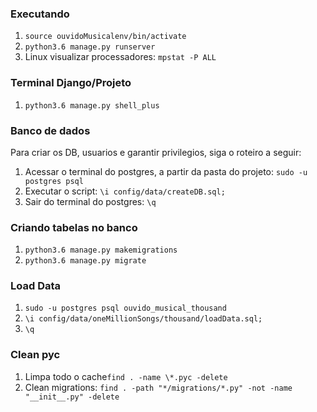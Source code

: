### Executando  
1. `source ouvidoMusicalenv/bin/activate`  
2. `python3.6 manage.py runserver`  
3. Linux visualizar processadores: `mpstat -P ALL`

### Terminal Django/Projeto  
1. `python3.6 manage.py shell_plus`  

### Banco de dados   
Para criar os DB, usuarios e garantir privilegios, siga o roteiro a seguir:  
1. Acessar o terminal do postgres, a partir da pasta do projeto: `sudo -u postgres psql`  
2. Executar o script: `\i config/data/createDB.sql;`  
3. Sair do terminal do postgres: `\q`  

### Criando tabelas no banco  
1. `python3.6 manage.py makemigrations`  
2. `python3.6 manage.py migrate`

### Load Data
1. `sudo -u postgres psql ouvido_musical_thousand`  
2. `\i config/data/oneMillionSongs/thousand/loadData.sql;`  
3. `\q`  

### Clean pyc  
1. Limpa todo o cache`find . -name \*.pyc -delete`  
2. Clean migrations: `find . -path "*/migrations/*.py" -not -name "__init__.py" -delete`
